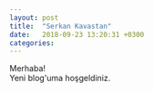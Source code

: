 ```yaml
---
layout: post
title:  "Serkan Kavastan"
date:   2018-09-23 13:20:31 +0300
categories: 
---
```

Merhaba!<br/>
Yeni blog'uma hoşgeldiniz.